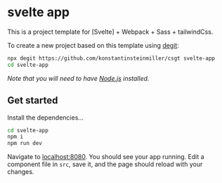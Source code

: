 # svelte app

This is a project template for [Svelte] + Webpack + Sass + tailwindCss.

To create a new project based on this template using [degit](https://github.com/Rich-Harris/degit):

```bash
npx degit https://github.com/konstantinsteinmiller/csgt svelte-app
cd svelte-app
```

*Note that you will need to have [Node.js](https://nodejs.org) installed.*


## Get started

Install the dependencies...

```bash
cd svelte-app
npm i
npm run dev
```

Navigate to [localhost:8080](http://localhost:8080). You should see your app running. Edit a component file in `src`, save it, and the page should reload with your changes.
